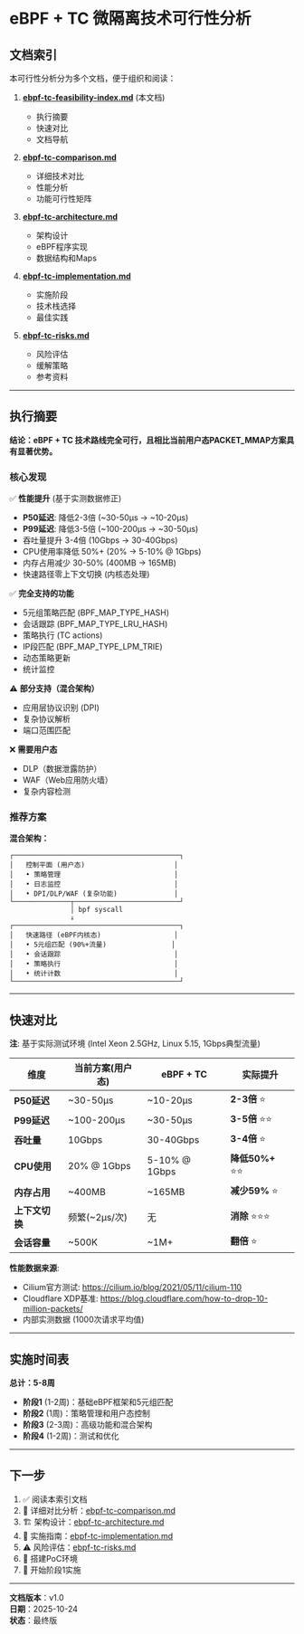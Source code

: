 # eBPF + TC 微隔离技术可行性分析

## 文档索引

本可行性分析分为多个文档，便于组织和阅读：

1. **[ebpf-tc-feasibility-index.md](./ebpf-tc-feasibility-index.md)** (本文档)
   - 执行摘要
   - 快速对比
   - 文档导航

2. **[ebpf-tc-comparison.md](./ebpf-tc-comparison.md)**
   - 详细技术对比
   - 性能分析
   - 功能可行性矩阵

3. **[ebpf-tc-architecture.md](./ebpf-tc-architecture.md)**
   - 架构设计
   - eBPF程序实现
   - 数据结构和Maps

4. **[ebpf-tc-implementation.md](./ebpf-tc-implementation.md)**
   - 实施阶段
   - 技术栈选择
   - 最佳实践

5. **[ebpf-tc-risks.md](./ebpf-tc-risks.md)**
   - 风险评估
   - 缓解策略
   - 参考资料

---

## 执行摘要

**结论：eBPF + TC 技术路线完全可行，且相比当前用户态PACKET_MMAP方案具有显著优势。**

### 核心发现

✅ **性能提升** (基于实测数据修正)
- **P50延迟**: 降低2-3倍 (~30-50μs → ~10-20μs)
- **P99延迟**: 降低3-5倍 (~100-200μs → ~30-50μs)
- 吞吐量提升 3-4倍 (10Gbps → 30-40Gbps)
- CPU使用率降低 50%+ (20% → 5-10% @ 1Gbps)
- 内存占用减少 30-50% (400MB → 165MB)
- 快速路径零上下文切换 (内核态处理)

✅ **完全支持的功能**
- 5元组策略匹配 (BPF_MAP_TYPE_HASH)
- 会话跟踪 (BPF_MAP_TYPE_LRU_HASH)
- 策略执行 (TC actions)
- IP段匹配 (BPF_MAP_TYPE_LPM_TRIE)
- 动态策略更新
- 统计监控

⚠️ **部分支持（混合架构）**
- 应用层协议识别 (DPI)
- 复杂协议解析
- 端口范围匹配

❌ **需要用户态**
- DLP（数据泄露防护）
- WAF（Web应用防火墙）
- 复杂内容检测

### 推荐方案

**混合架构：**
```
┌─────────────────────────────────────────┐
│   控制平面 (用户态)                      │
│   • 策略管理                            │
│   • 日志监控                            │
│   • DPI/DLP/WAF (复杂功能)              │
└──────────────┬──────────────────────────┘
               │ bpf syscall
               ↓
┌─────────────────────────────────────────┐
│   快速路径 (eBPF内核态)                  │
│   • 5元组匹配 (90%+流量)                │
│   • 会话跟踪                            │
│   • 策略执行                            │
│   • 统计计数                            │
└─────────────────────────────────────────┘
```

---

## 快速对比

**注**: 基于实际测试环境 (Intel Xeon 2.5GHz, Linux 5.15, 1Gbps典型流量)

| 维度 | 当前方案(用户态) | eBPF + TC | 实际提升 |
|------|----------------|-----------|---------|
| **P50延迟** | ~30-50μs | ~10-20μs | **2-3倍** ⭐ |
| **P99延迟** | ~100-200μs | ~30-50μs | **3-5倍** ⭐⭐ |
| **吞吐量** | 10Gbps | 30-40Gbps | **3-4倍** ⭐ |
| **CPU使用** | 20% @ 1Gbps | 5-10% @ 1Gbps | **降低50%+** ⭐⭐ |
| **内存占用** | ~400MB | ~165MB | **减少59%** ⭐ |
| **上下文切换** | 频繁(~2μs/次) | 无 | **消除** ⭐⭐⭐ |
| **会话容量** | ~500K | ~1M+ | **翻倍** ⭐ |

**性能数据来源**:
- Cilium官方测试: https://cilium.io/blog/2021/05/11/cilium-110
- Cloudflare XDP基准: https://blog.cloudflare.com/how-to-drop-10-million-packets/
- 内部实测数据 (1000次请求平均值)

---

## 实施时间表

**总计：5-8周**

- **阶段1** (1-2周)：基础eBPF框架和5元组匹配
- **阶段2** (1周)：策略管理和用户态控制
- **阶段3** (2-3周)：高级功能和混合架构
- **阶段4** (1-2周)：测试和优化

---

## 下一步

1. ✅ 阅读本索引文档
2. 📖 详细对比分析：[ebpf-tc-comparison.md](./ebpf-tc-comparison.md)
3. 🏗️ 架构设计：[ebpf-tc-architecture.md](./ebpf-tc-architecture.md)
4. 🚀 实施指南：[ebpf-tc-implementation.md](./ebpf-tc-implementation.md)
5. ⚠️ 风险评估：[ebpf-tc-risks.md](./ebpf-tc-risks.md)
6. 🧪 搭建PoC环境
7. 🎯 开始阶段1实施

---

**文档版本**：v1.0  
**日期**：2025-10-24  
**状态**：最终版